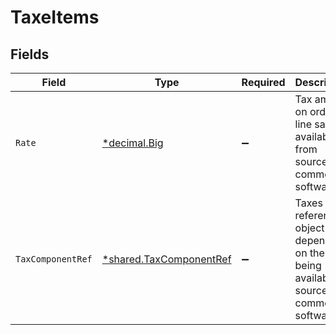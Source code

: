 # TaxeItems


## Fields

| Field                                                                                            | Type                                                                                             | Required                                                                                         | Description                                                                                      |
| ------------------------------------------------------------------------------------------------ | ------------------------------------------------------------------------------------------------ | ------------------------------------------------------------------------------------------------ | ------------------------------------------------------------------------------------------------ |
| `Rate`                                                                                           | [*decimal.Big](https://pkg.go.dev/github.com/ericlagergren/decimal#Big)                          | :heavy_minus_sign:                                                                               | Tax amount on order line sale as available from source commerce software.                        |
| `TaxComponentRef`                                                                                | [*shared.TaxComponentRef](../../../pkg/models/shared/taxcomponentref.md)                         | :heavy_minus_sign:                                                                               | Taxes rates reference object depending on the rates being available on source commerce software. |